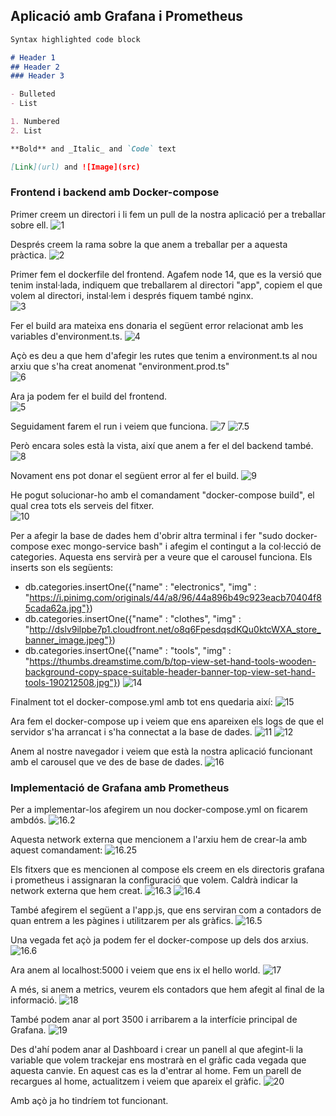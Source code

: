 ## Aplicació amb Grafana i Prometheus

```markdown
Syntax highlighted code block

# Header 1
## Header 2
### Header 3

- Bulleted
- List

1. Numbered
2. List

**Bold** and _Italic_ and `Code` text

[Link](url) and ![Image](src)
```

### Frontend i backend amb Docker-compose
Primer creem un directori i li fem un pull de la nostra aplicació per a treballar sobre ell.
![1](https://user-images.githubusercontent.com/61690297/142940386-3f73870f-3547-4cd4-85b5-096ef0468226.png)

Després creem la rama sobre la que anem a treballar per a aquesta pràctica.
![2](https://user-images.githubusercontent.com/61690297/142941042-69330ac5-9ee5-47cb-b3cd-a3a240feedef.png)

Primer fem el dockerfile del frontend. Agafem node 14, que es la versió que tenim instal·lada, indiquem que treballarem al directori "app", copiem el que volem al directori, instal·lem i després fiquem també nginx.
<br/>
![3](https://user-images.githubusercontent.com/61690297/142941101-a9d2fa14-c49e-40d2-bb12-61c2891a6c06.png)

Fer el build ara mateixa ens donaria el següent error relacionat amb les variables d'environment.ts.
![4](https://user-images.githubusercontent.com/61690297/142941750-6b059a74-e26f-483f-b69e-8439508f2eb8.png)

Açò es deu a que hem d'afegir les rutes que tenim a environment.ts al nou arxiu que s'ha creat anomenat "environment.prod.ts"
<br/>
![6](https://user-images.githubusercontent.com/61690297/142942089-4af35335-0168-4287-849f-15ddc86da53b.png)
 
Ara ja podem fer el build del frontend.
<br/>
![5](https://user-images.githubusercontent.com/61690297/142942149-d8a87c58-7d7b-42f0-a44b-46bcd2b0bc60.png)
 
Seguidament farem el run i veiem que funciona.
![7](https://user-images.githubusercontent.com/61690297/142942262-194e6e33-b5bc-46ca-9ccd-60dc7835794d.png)
![7.5](https://user-images.githubusercontent.com/61690297/142942321-0784eb35-e645-450a-86ad-1626953144b0.png)

Però encara soles està la vista, així que anem a fer el del backend també.
![8](https://user-images.githubusercontent.com/61690297/142942418-395c7d9c-dcf0-4c0c-91d6-baeb1f4f9a72.png)

Novament ens pot donar el següent error al fer el build.
![9](https://user-images.githubusercontent.com/61690297/142942622-cee5d53c-9b8d-4f15-836c-4f7ecf9c678e.png)

He pogut solucionar-ho amb el comandament "docker-compose build", el qual crea tots els serveis del fitxer.
<br/>
![10](https://user-images.githubusercontent.com/61690297/142943003-d4f642cb-6e8f-4e8b-b30d-2864b2fbbf38.png)

Per a afegir la base de dades hem d'obrir altra terminal i fer "sudo docker-compose exec mongo-service bash" i afegim el contingut a la col·lecció de categories. Aquesta ens servirà per a veure que el carousel funciona. Els inserts son els següents:
- db.categories.insertOne({"name" : "electronics", "img" : "https://i.pinimg.com/originals/44/a8/96/44a896b49c923eacb70404f85cada62a.jpg"})
- db.categories.insertOne({"name" : "clothes", "img" : "http://dslv9ilpbe7p1.cloudfront.net/o8q6FpesdqsdKQu0ktcWXA_store_banner_image.jpeg"})
- db.categories.insertOne({"name" : "tools", "img" : "https://thumbs.dreamstime.com/b/top-view-set-hand-tools-wooden-background-copy-space-suitable-header-banner-top-view-set-hand-tools-190212508.jpg"})
![14](https://user-images.githubusercontent.com/61690297/142943964-ce183ec3-895a-4eae-9989-e9d59fee3eb4.png)

Finalment tot el docker-compose.yml amb tot ens quedaria així:
![15](https://user-images.githubusercontent.com/61690297/142944028-cf846554-20c9-448b-ac69-daba80239564.png)

Ara fem el docker-compose up i veiem que ens apareixen els logs de que el servidor s'ha arrancat i s'ha connectat a la base de dades.
![11](https://user-images.githubusercontent.com/61690297/142943275-64efa047-aaf4-475c-8ba6-12dabeeb8e75.png)
![12](https://user-images.githubusercontent.com/61690297/142943288-41a32c64-8eb9-49d5-979c-67deecb10bbe.png)

Anem al nostre navegador i veiem que està la nostra aplicació funcionant amb el carousel que ve des de base de dades.
![16](https://user-images.githubusercontent.com/61690297/142944096-c0cb4213-eb73-42b1-9998-16b1dfd21661.png)


### Implementació de Grafana amb Prometheus

Per a implementar-los afegirem un nou docker-compose.yml on ficarem ambdós.
![16.2](https://user-images.githubusercontent.com/61690297/142944514-fac5003d-f715-43cb-be2b-eb2153b4000a.png)

Aquesta network externa que mencionem a l'arxiu hem de crear-la amb aquest comandament:
![16.25](https://user-images.githubusercontent.com/61690297/142945753-7cf6be65-4885-4d97-947e-5e7c26f67024.png)

Els fitxers que es mencionen al compose els creem en els directoris grafana i prometheus i assignaran la configuració que volem. Caldrà indicar la network externa que hem creat.
![16.3](https://user-images.githubusercontent.com/61690297/142945188-be92949b-445e-4e89-b27d-3d83a89cf26d.png)
![16.4](https://user-images.githubusercontent.com/61690297/142945227-d5a6a8d6-bf5c-455a-b3fd-f77422bd361c.png)

També afegirem el següent a l'app.js, que ens serviran com a contadors de quan entrem a les pàgines i utilitzarem per als gràfics.
![16.5](https://user-images.githubusercontent.com/61690297/142945440-f22f8cdb-a692-4154-aa3f-0985fd7020eb.png)

Una vegada fet açò ja podem fer el docker-compose up dels dos arxius.
![16.6](https://user-images.githubusercontent.com/61690297/142945810-fd40aaf2-6125-4245-afe9-0b67f2e10264.png)

Ara anem al localhost:5000 i veiem que ens ix el hello world.
![17](https://user-images.githubusercontent.com/61690297/142945875-23e86174-fbb4-42fd-ae01-74592290ee30.png)

A més, si anem a metrics, veurem els contadors que hem afegit al final de la informació.
![18](https://user-images.githubusercontent.com/61690297/142946003-f7ba0f20-ec24-4eca-882b-876b1c233bbc.png)

També podem anar al port 3500 i arribarem a la interfície principal de Grafana.
![19](https://user-images.githubusercontent.com/61690297/142946115-1a5652fa-c41a-4814-bcdd-0bc4de426230.png)

Des d'ahí podem anar al Dashboard i crear un panell al que afegint-li la variable que volem trackejar ens mostrarà en el gràfic cada vegada que aquesta canvie. En aquest cas es la d'entrar al home. Fem un parell de recargues al home, actualitzem i veiem que apareix el gràfic.
![20](https://user-images.githubusercontent.com/61690297/142946232-0c9aa1cb-856a-4c1c-8cdd-049ee6a76d0e.png)

Amb açò ja ho tindríem tot funcionant.
